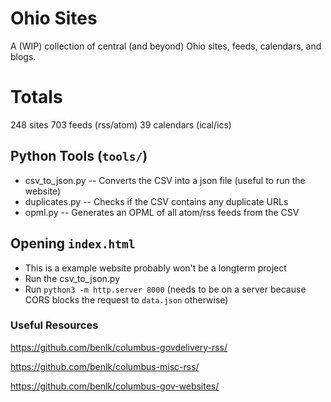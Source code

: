 # Ohio Sites
A (WIP) collection of central (and beyond) Ohio sites, feeds, calendars, and blogs.

# Totals
248 sites
703 feeds (rss/atom)
39 calendars (ical/ics)

## Python Tools (`tools/`)
- csv_to_json.py
-- Converts the CSV into a json file (useful to run the website)
- duplicates.py
-- Checks if the CSV contains any duplicate URLs
- opml.py
-- Generates an OPML of all atom/rss feeds from the CSV

## Opening `index.html`
- This is a example website probably won't be a longterm project
- Run the csv_to_json.py
- Run `python3 -m http.server 8000` (needs to be on a server because CORS blocks the request to `data.json` otherwise)

### Useful Resources
https://github.com/benlk/columbus-govdelivery-rss/

https://github.com/benlk/columbus-misc-rss/

https://github.com/benlk/columbus-gov-websites/
